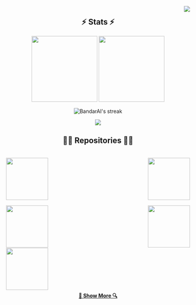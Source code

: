 <img align="right" src="https://visitor-badge.laobi.icu/badge?page_id=BandarAI">

<h2 align="center">⚡ Stats ⚡</h2>
<p align="center">
  <img height="180px" src="https://github-readme-stats.vercel.app/api?username=BandarAI&show_icons=true&theme=tokyonight&hide_border=true&bg_color=ffffff00" />
  <img height="180px" src="https://github-readme-stats.vercel.app/api/top-langs/?username=BandarAI&layout=compact&theme=tokyonight&hide_border=true&bg_color=ffffff00" />
</p>

<p align="center">
  <img alt="BandarAI's streak" src="https://github-readme-streak-stats-eight.vercel.app/?user=BandarAI&theme=tokyonight&hide_border=true&short_numbers=true"/>
</p>

<p align="center">
  <img src="https://github-readme-activity-graph.vercel.app/graph?username=BandarAI&theme=tokyonight&area=true&hide_border=true&bg_color=ffffff00" />
</p>

<!--~~~~~~~~~~~~~~~~~~~~~~~~~~~~~~-->

<!--
<h2 align="center">👨‍💻 Repositories 👨‍💻</h2>


<table align="center" border="0" cellspacing="0" cellpadding="0">
<tr>
<td>
<a href="https://github.com/BandarAI/SmartMethodsTraining" title="Smart-Methods COOP">
  <img height="115" src="https://github-readme-stats.vercel.app/api/pin/?username=BandarAI&repo=SmartMethodsTraining&theme=tokyonight&border_color=61dafb&border_radius=10">
</a>
</td>
<td>
<a href="https://github.com/BandarAI/Coderhub-Challenges" title="Coderhub Challenges">
  <img height="115" src="https://github-readme-stats.vercel.app/api/pin/?username=BandarAI&repo=Coderhub-Challenges&theme=tokyonight&border_color=61dafb&border_radius=10">
</a>
</td>
</tr>

<tr>
<td>
<a href="https://github.com/BandarAI/SmartMethodsTraining" title="Smart-Methods COOP">
  <img height="115" src="https://github-readme-stats.vercel.app/api/pin/?username=BandarAI&repo=SmartMethodsTraining&theme=tokyonight&border_color=61dafb&border_radius=10">
</a>
</td>
<td>
<a href="https://github.com/BandarAI/Coderhub-Challenges" title="Coderhub Challenges">
  <img height="115" src="https://github-readme-stats.vercel.app/api/pin/?username=BandarAI&repo=Coderhub-Challenges&theme=tokyonight&border_color=61dafb&border_radius=10">
</a>
</td>
</tr>
 
</table>
-->




<h2 align="center">👨‍💻 Repositories 👨‍💻</h2>
<br>
<div width="100%" align="center">
  <a align="left" href="https://github.com/BandarAI/SmartMethodsTraining" title="Smart-Methods COOP">
    <img align="left" height="115" src="https://github-readme-stats.vercel.app/api/pin/?username=BandarAI&repo=SmartMethodsTraining&theme=tokyonight&border_color=61dafb&border_radius=10">
  </a>
  <a align="right" href="https://github.com/BandarAI/Coderhub-Challenges" title="Coderhub Challenges">
    <img align="right" height="115" src="https://github-readme-stats.vercel.app/api/pin/?username=BandarAI&repo=Coderhub-Challenges&theme=tokyonight&border_color=61dafb&border_radius=10">
  </a>
</div>

<br/><br/><br/><br/><br/><br/>

<div width="100%" align="center">
  <a align="left" href="https://github.com/BandarAI/GRU-vs-LSTM-in-Arabic-Sentiment-Analysis" title="GRU-vs-LSTM-in-Arabic-Sentiment-Analysis">
    <img align="left" height="115" src="https://github-readme-stats.vercel.app/api/pin/?username=BandarAI&repo=GRU-vs-LSTM-in-Arabic-Sentiment-Analysis&theme=tokyonight&border_color=61dafb&border_radius=10">
  </a>
  <a align="right" href="https://github.com/BandarAI/CNN-Animal-Classification" title="CNN-Animal-Classification">
    <img align="right" height="115" src="https://github-readme-stats.vercel.app/api/pin/?username=BandarAI&repo=CNN-Animal-Classification&theme=tokyonight&border_color=61dafb&border_radius=10">
  </a>
</div>

<br/><br/><br/><br/><br/><br/>

<div width="100%" align="center">
  <a align="left" href="https://github.com/BandarAI/STC-Virtual-Work-Experience" title="STC-Virtual-Work-Experience">
    <img align="left" height="115" src="https://github-readme-stats.vercel.app/api/pin/?username=BandarAI&repo=STC-Virtual-Work-Experience&theme=tokyonight&border_color=61dafb&border_radius=10">
  </a>
<!--   <a align="right" href="https://github.com/BandarAI/CNN-Animal-Classification" title="CNN-Animal-Classification">
    <img align="right" height="115" src="https://github-readme-stats.vercel.app/api/pin/?username=BandarAI&repo=CNN-Animal-Classification&theme=tokyonight&border_color=61dafb&border_radius=10">
  </a> -->
</div>

<br/><br/><br/><br/><br/><br/>




<h4 align="center">
  <a href="https://github.com/BandarAI?tab=repositories" title="Show Repositories">🔎 Show More 🔍</a>
</h4>

<!-- 
<picture>
  <source media="(prefers-color-scheme: dark)" srcset="https://raw.githubusercontent.com/bandarai/bandarai/output/pacman-contribution-graph-dark.svg">
  <source media="(prefers-color-scheme: light)" srcset="https://raw.githubusercontent.com/bandarai/bandarai/output/pacman-contribution-graph.svg">
  <img alt="pacman contribution graph" src="https://raw.githubusercontent.com/bandarai/bandarai/output/pacman-contribution-graph.svg">
</picture>

-->
